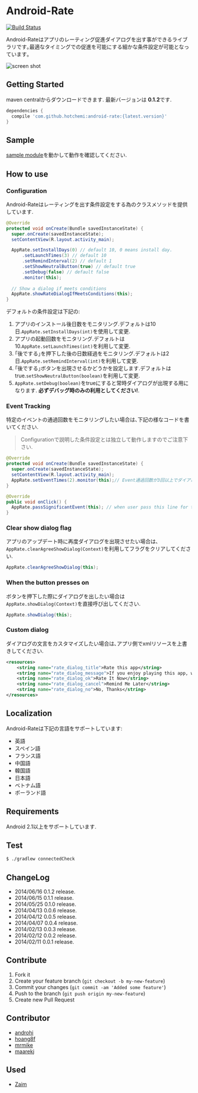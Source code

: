 Android-Rate
============

[![Build Status](https://travis-ci.org/hotchemi/Android-Rate.png?branch=master)](https://travis-ci.org/hotchemi/Android-Rate)

Android-Rateはアプリのレーティング促進ダイアログを出す事ができるライブラリです｡最適なタイミングでの促進を可能にする細かな条件設定が可能となっています｡

![screen shot](http://gifzo.net/BI5e2qMJVi0.gif)

## Getting Started

maven centralからダウンロードできます. 最新バージョンは **0.1.2**です.

```groovy
dependencies {
  compile 'com.github.hotchemi:android-rate:{latest.version}'
}
```

## Sample

[sample module](https://github.com/hotchemi/Android-Rate/tree/master/sample)を動かして動作を確認してください.

## How to use

### Configuration

Android-Rateはレーティングを出す条件設定をする為のクラスメソッドを提供しています.

```java
@Override
protected void onCreate(Bundle savedInstanceState) {
  super.onCreate(savedInstanceState);
  setContentView(R.layout.activity_main);

  AppRate.setInstallDays(0) // default 10, 0 means install day.
      .setLaunchTimes(3) // default 10
      .setRemindInterval(2) // default 1
      .setShowNeutralButton(true) // default true
      .setDebug(false) // default false
      .monitor(this);
  
  // Show a dialog if meets conditions
  AppRate.showRateDialogIfMeetsConditions(this);
}
```

デフォルトの条件設定は下記の:

1. アプリのインストール後日数をモニタリング.デフォルトは10日.`AppRate.setInstallDays(int)`を使用して変更.
2. アプリの起動回数をモニタリング.デフォルトは10.`AppRate.setLaunchTimes(int)`を利用して変更.
3. ｢後でする｣を押下した後の日数経過をモニタリング.デフォルトは2日.`AppRate.setRemindInterval(int)`を利用して変更.
4. ｢後でする｣ボタンを出現させるかどうかを設定します.デフォルトはtrue.`setShowNeutralButton(boolean)`を利用して変更.
4. `AppRate.setDebug(boolean)`をtrueにすると常時ダイアログが出現する用になります. **必ずデバッグ時のみの利用としてください!**.

### Event Tracking

特定のイベントの通過回数をモニタリングしたい場合は､下記の様なコードを書いてください.

> Configurationで説明した条件設定とは独立して動作しますのでご注意下さい.

```java
@Override
protected void onCreate(Bundle savedInstanceState) {
  super.onCreate(savedInstanceState);
  setContentView(R.layout.activity_main);
  AppRate.setEventTimes(2).monitor(this);// Event通過回数が3回以上でダイアログを出現させる
}

@Override
public void onClick() {
  AppRate.passSignificantEvent(this); // when user pass this line for the third time, dialog appears.
}
```

### Clear show dialog flag

アプリのアップデート時に再度ダイアログを出現させたい場合は､`AppRate.clearAgreeShowDialog(Context)`を利用してフラグをクリアしてください.

```java
AppRate.clearAgreeShowDialog(this);
```

### When the button presses on

ボタンを押下した際にダイアログを出したい場合は`AppRate.showDialog(Context)`を直接呼び出してください.

```java
AppRate.showDialog(this);
```

### Custom dialog

ダイアログの文言をカスタマイズしたい場合は､アプリ側でxmlリソースを上書きしてください.

```xml
<resources>
    <string name="rate_dialog_title">Rate this app</string>
    <string name="rate_dialog_message">If you enjoy playing this app, would you mind taking a moment to rate it? It won\'t take more than a minute. Thanks for your support!</string>
    <string name="rate_dialog_ok">Rate It Now</string>
    <string name="rate_dialog_cancel">Remind Me Later</string>
    <string name="rate_dialog_no">No, Thanks</string>
</resources>
```

## Localization

Android-Rateは下記の言語をサポートしています:

- 英語
- スペイン語
- フランス語
- 中国語
- 韓国語
- 日本語
- ベトナム語
- ポーランド語

## Requirements

Android 2.1以上をサポートしています.

## Test

```sh
$ ./gradlew connectedCheck
```

## ChangeLog

- 2014/06/16 0.1.2 release.
- 2014/06/15 0.1.1 release.
- 2014/05/25 0.1.0 release.
- 2014/04/13 0.0.6 release.
- 2014/04/12 0.0.5 release.
- 2014/04/07 0.0.4 release.
- 2014/02/13 0.0.3 release.
- 2014/02/12 0.0.2 release.
- 2014/02/11 0.0.1 release.

## Contribute

1. Fork it
2. Create your feature branch (`git checkout -b my-new-feature`)
3. Commit your changes (`git commit -am 'Added some feature'`)
4. Push to the branch (`git push origin my-new-feature`)
5. Create new Pull Request

## Contributor

- [androhi](https://github.com/androhi)
- [hoang8f](https://github.com/hoang8f)
- [mrmike](https://github.com/mrmike)
- [maarekj](https://github.com/maarekj)

## Used

- [Zaim](https://play.google.com/store/apps/details?id=net.zaim.android)